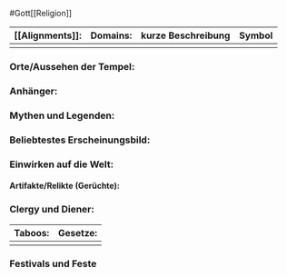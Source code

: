 #Gott[[Religion]]

| [[Alignments]]: | Domains: | kurze Beschreibung | Symbol |
| --------------- | -------- | ------------------ | ------ |
|                 |          |                    |        |
### Orte/Aussehen der Tempel:
### Anhänger:
### Mythen und Legenden:


### Beliebtestes Erscheinungsbild:


### Einwirken auf die Welt:
#### Artifakte/Relikte (Gerüchte):
### Clergy und Diener:

| Taboos: | Gesetze: |
| ------- | -------- |
|         |          |
### Festivals und Feste